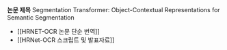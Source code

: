 
**논문 제목** 
Segmentation Transformer: Object-Contextual Representations for Semantic Segmentation

- [[HRNET-OCR 논문 단순 번역]]
- [[HRNet-OCR 스크립트 및 발표자료]]
